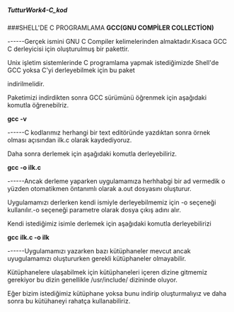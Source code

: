 ##### TutturWork4-C_kod
###SHELL'DE C PROGRAMLAMA
**GCC(GNU COMPİLER COLLECTİON)** 
    
------Gerçek ismini GNU C Compiler kelimelerinden almaktadır.Kısaca GCC C derleyicisi için oluşturulmuş bir pakettir.

Unix işletim sistemlerinde C programlama yapmak istediğimizde Shell'de GCC yoksa C'yi derleyebilmek için bu paket

indirilmelidir.

Paketimizi indirdikten sonra GCC sürümünü öğrenmek için aşağıdaki komutla öğrenebilriz.

**gcc -v**
 
------C kodlarımız herhangi bir text editöründe yazdıktan sonra örnek olması açısından ilk.c olarak kaydediyoruz.
        
Daha sonra derlemek için aşağıdaki komutla derleyebiliriz.

**gcc -o ilk.c**         
 
------Ancak derleme yaparken uygulamamıza herhhabgi bir ad vermedik o yüzden otomatikmen öntanımlı olarak a.out dosyasını oluşturur.
        
Uygulamamızı derlerken kendi ismiyle derleyebilmemiz için -o seçeneği kullanılır.-o seçeneği parametre olarak dosya çıkış adını alır.

Kendi istediğimiz isimle derlemek için aşağıdaki komutla derleyebilirizi

**gcc ilk.c -o ilk**          
 
------Uygulamamızı yazarken bazı kütüphaneler mevcut ancak uyugulamamızı oluştururken gerekli kütüphaneler olmayabilir.
        
Kütüphanelere ulaşabilmek için kütüphaneleri içeren dizine gitmemiz gerekiyor bu dizin genellikle /usr/include/ dizininde oluyor.

Eğer bizim istediğimiz kütüphane yoksa bunu indirip oluşturmalıyız ve daha sonra bu kütühaneyi rahatça kullanabiliriz.
